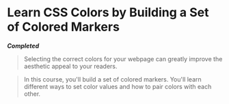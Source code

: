 # Learn CSS Colors by Building a Set of Colored Markers

**_Completed_**

> Selecting the correct colors for your webpage can greatly improve the aesthetic appeal to your readers.

> In this course, you'll build a set of colored markers. You'll learn different ways to set color values and how to pair colors with each other.